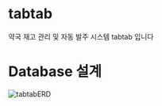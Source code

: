 # tabtab

약국 재고 관리 및 자동 발주 시스템 tabtab 입니다

# Database 설계

![tabtabERD](https://github.com/HoomanHoo/tabtab/assets/129934364/11dedd22-c2f7-4897-a8bf-c5ef85d88e6c)


